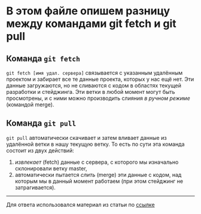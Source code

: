 # В этом файле опишем разницу между командами git fetch и git pull

## Команда `git fetch`
`git fetch [имя удал. сервера]` связывается с указанным удалённым проектом и забирает все те данные проекта, которых у нас ещё нет. Эти данные загружаются, но не сливаются с кодом в областях текущей разработки и стейджинга. Эти ветки в любой момент могут быть просмотрены, и с ними можно производить слияния _в ручном режиме_ (командой merge).

## Команда `git pull`
`git pull` автоматически скачивает и затем вливает данные из удалённой ветки в нашу текущую ветку. То есть по сути эта команда состоит из двух действий: 
1. _извлекает_ (fetch) данные с сервера, с которого мы изначально склонировали ветку master, 
2. автоматически пытается _слить_ (merge) эти данные с кодом, над которым мы в данный момент работаем (при этом стейджинг не затрагивается).

---
Для ответа использовался материал из статьи по [ссылке](https://webhamster.ru/mytetrashare/index/mtb0/143575842521lohpnj4q)